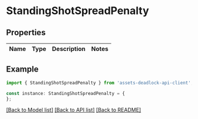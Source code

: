 # StandingShotSpreadPenalty


## Properties

Name | Type | Description | Notes
------------ | ------------- | ------------- | -------------

## Example

```typescript
import { StandingShotSpreadPenalty } from 'assets-deadlock-api-client';

const instance: StandingShotSpreadPenalty = {
};
```

[[Back to Model list]](../README.md#documentation-for-models) [[Back to API list]](../README.md#documentation-for-api-endpoints) [[Back to README]](../README.md)
